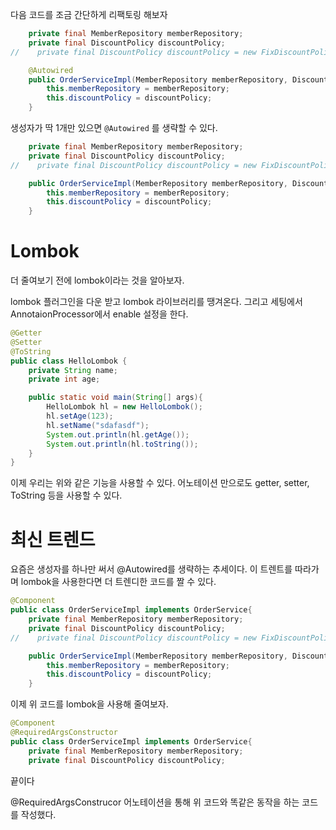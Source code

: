 다음 코드를 조금 간단하게 리팩토링 해보자

```java
    private final MemberRepository memberRepository;
    private final DiscountPolicy discountPolicy;
//    private final DiscountPolicy discountPolicy = new FixDiscountPolicy();

    @Autowired
    public OrderServiceImpl(MemberRepository memberRepository, DiscountPolicy discountPolicy) {
        this.memberRepository = memberRepository;
        this.discountPolicy = discountPolicy;
    }
```
생성자가 딱 1개만 있으면 `@Autowired` 를 생략할 수 있다.

```java
    private final MemberRepository memberRepository;
    private final DiscountPolicy discountPolicy;
//    private final DiscountPolicy discountPolicy = new FixDiscountPolicy();

    public OrderServiceImpl(MemberRepository memberRepository, DiscountPolicy discountPolicy) {
        this.memberRepository = memberRepository;
        this.discountPolicy = discountPolicy;
    }
```

# Lombok
더 줄여보기 전에 lombok이라는 것을 알아보자.

lombok 플러그인을 다운 받고 lombok 라이브러리를 땡겨온다.
그리고 세팅에서 AnnotaionProcessor에서 enable 설정을 한다.

```java
@Getter
@Setter
@ToString
public class HelloLombok {
    private String name;
    private int age;

    public static void main(String[] args){
        HelloLombok hl = new HelloLombok();
        hl.setAge(123);
        hl.setName("sdafasdf");
        System.out.println(hl.getAge());
        System.out.println(hl.toString());
    }
}
```

이제 우리는 위와 같은 기능을 사용할 수 있다.
어노테이션 만으로도 getter, setter, ToString 등을 사용할 수 있다.

# 최신 트렌드

요즘은 생성자를 하나만 써서 @Autowired를 생략하는 추세이다.
이 트렌트를 따라가며 lombok을 사용한다면 더 트렌디한 코드를 짤 수 있다.

```java
@Component
public class OrderServiceImpl implements OrderService{
    private final MemberRepository memberRepository;
    private final DiscountPolicy discountPolicy;
//    private final DiscountPolicy discountPolicy = new FixDiscountPolicy();

    public OrderServiceImpl(MemberRepository memberRepository, DiscountPolicy discountPolicy) {
        this.memberRepository = memberRepository;
        this.discountPolicy = discountPolicy;
    }
```
이제 위 코드를 lombok을 사용해 줄여보자.

```java
@Component
@RequiredArgsConstructor
public class OrderServiceImpl implements OrderService{
    private final MemberRepository memberRepository;
    private final DiscountPolicy discountPolicy;
```
끝이다

@RequiredArgsConstrucor 어노테이션을 통해 위 코드와 똑같은 동작을 하는 코드를 작성했다.
